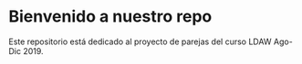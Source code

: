# Bienvenido a nuestro repo

Este repositorio está dedicado al proyecto de parejas del curso LDAW Ago-Dic 2019.